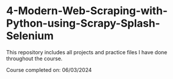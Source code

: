 # 4-Modern-Web-Scraping-with-Python-using-Scrapy-Splash-Selenium
This repository includes all projects and practice files I have done throughout the course.

Course completed on: 06/03/2024
